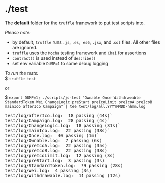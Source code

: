 # ./test
The **default** folder for the `truffle` framework to put test scripts into.


_Please note:_<br/>
- by default, `truffle` runs `.js`, `.es`, `.es6`, `.jsx`, and .`sol` files.
All other files are ignored.
- `truffle` uses the `Mocha` testing framework and `Chai` for assertions
- `contract()` is used instead of `describe()`
- set env variable `DUMP=1` to some debug logging

_To run the tests:_<br/>
$ `truffle test`

or

$ `export DUMP=1; ./scripts/js-test "Ownable Once Withdrawable StandardToken Wei ChangeLogic preStart preIcoLimit preIcoA preIcoB mainIco afterIco Campaign" | tee test/log/all.YYYYMMDD-hhmm.log`

<pre>
test/log/afterIco.log:  18 passing (44s)`
test/log/Campaign.log:  28 passing (4s)`
test/log/ChangeLogic.log:  18 passing (31s)`
test/log/mainIco.log:  22 passing (38s)`
test/log/Once.log:  40 passing (1m)`
test/log/Ownable.log:  7 passing (6s)
test/log/preIcoA.log:  22 passing (35s)
test/log/preIcoB.log:  22 passing (38s)
test/log/preIcoLimit.log:  12 passing (3s)
test/log/preStart.log:  3 passing (3s)
test/log/StandardToken.log:  29 passing (28s)
test/log/Wei.log:  4 passing (3s)
test/log/Withdrawable.log:  14 passing (12s)
</pre>
